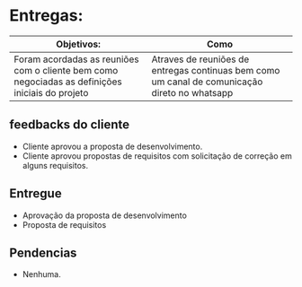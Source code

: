 # Entregas:

Objetivos: | Como 
---------- | ----
Foram acordadas as reuniões com o cliente bem como negociadas as definições iniciais do projeto | Atraves de reuniões de entregas continuas bem como um canal de comunicação direto no whatsapp

## feedbacks do cliente

- Cliente aprovou a proposta de desenvolvimento.
- Cliente aprovou propostas de requisitos com solicitação de correção em alguns requisitos.

## Entregue

- Aprovação da proposta de desenvolvimento
- Proposta de requisitos

## Pendencias

- Nenhuma.
